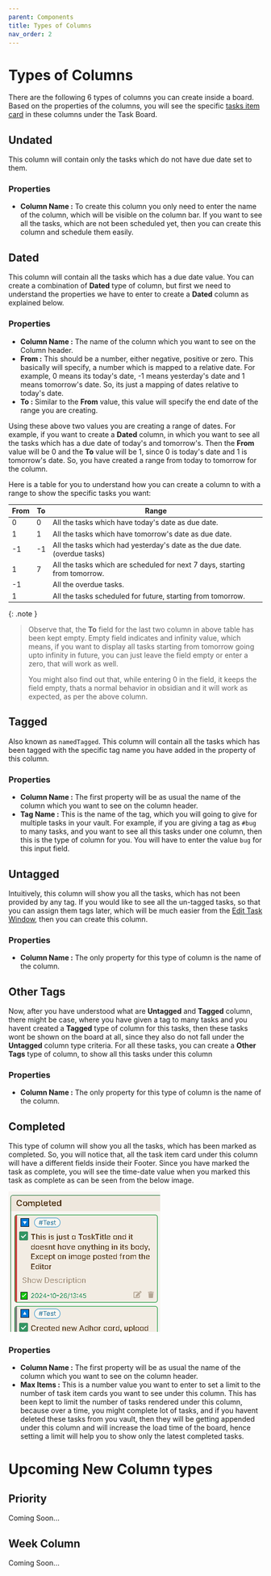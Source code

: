 ```yaml
---
parent: Components
title: Types of Columns
nav_order: 2
---
```


# Types of Columns

There are the following 6 types of columns you can create inside a board. Based on the properties of the columns, you will see the specific [tasks item card](./Task_Item_Card.md) in these columns under the Task Board.

## Undated

This column will contain only the tasks which do not have due date set to them.

### Properties

- **Column Name :** To create this column you only need to enter the name of the column, which will be visible on the column bar. If you want to see all the tasks, which are not been scheduled yet, then you can create this column and schedule them easily.

## Dated

This column will contain all the tasks which has a due date value. You can create a combination of **Dated** type of column, but first we need to understand the properties we have to enter to create a **Dated** column as explained below.

### Properties

- **Column Name :** The name of the column which you want to see on the Column header.
- **From :** This should be a number, either negative, positive or zero. This basically will specify, a number which is mapped to a relative date. For example, 0 means its today's date, -1 means yesterday's date and 1 means tomorrow's date. So, its just a mapping of dates relative to today's date.
- **To :** Similar to the **From** value, this value will specify the end date of the range you are creating.

Using these above two values you are creating a range of dates. For example, if you want to create a **Dated** column, in which you want to see all the tasks which has a due date of today's and tomorrow's. Then the **From** value will be 0 and the **To** value will be 1, since 0 is today's date and 1 is tomorrow's date. So, you have created a range from today to tomorrow for the column.

Here is a table for you to understand how you can create a column to with a range to show the specific tasks you want:

| From | To | Range                                                                      |
|------|----|----------------------------------------------------------------------------|
| 0    | 0  | All the tasks which have today's date as due date.                         |
| 1    | 1  | All the tasks which have tomorrow's date as due date.                      |
| -1   | -1 | All the tasks which had yesterday's date as the due date. (overdue tasks)  |
| 1    | 7  | All the tasks which are scheduled for next 7 days, starting from tomorrow. |
| -1   |    | All the overdue tasks.                                                     |
| 1    |    | All the tasks scheduled for future, starting from tomorrow.                |

{: .note }
> Observe that, the **To** field for the last two column in above table has been kept empty. Empty field indicates and infinity value, which means, if you want to display all tasks starting from tomorrow going upto infinity in future, you can just leave the field empty or enter a zero, that will work as well.
>
> You might also find out that, while entering 0 in the field, it keeps the field empty, thats a normal behavior in obsidian and it will work as expected, as per the above column.

## Tagged

Also known as `namedTagged`. This column will contain all the tasks which has been tagged with the specific tag name you have added in the property of this column.

### Properties

- **Column Name :** The first property will be as usual the name of the column which you want to see on the column header.
- **Tag Name :** This is the name of the tag, which you will going to give for multiple tasks in your vault. For example, if you are giving a tag as `#bug` to many tasks, and you want to see all this tasks under one column, then this is the type of column for you. You will have to enter the value `bug` for this input field.

## Untagged

Intuitively, this column will show you all the tasks, which has not been provided by any tag. If you would like to see all the un-tagged tasks, so that you can assign them tags later, which will be much easier from the [Edit Task Window](./EditTaskWindow.md), then you can create this column.

### Properties

- **Column Name :** The only property for this type of column is the name of the column.

## Other Tags

Now, after you have understood what are **Untagged** and **Tagged** column, there might be case, where you have given a tag to many tasks and you havent created a **Tagged** type of column for this tasks, then these tasks wont be shown on the board at all, since they also do not fall under the **Untagged** column type criteria. For all these tasks, you can create a **Other Tags** type of column, to show all this tasks under this column

### Properties

- **Column Name :** The only property for this type of column is the name of the column.

## Completed

This type of column will show you all the tasks, which has been marked as completed. So, you will notice that, all the task item card under this column will have a different fields inside their Footer. Since you have marked the task as complete, you will see the time-date value when you marked this task as complete as can be seen from the below image.

![CompletedtaskUnderCompletedColumn](../../assets/CompletedtaskUnderCompletedColumn.png)

### Properties

- **Column Name :** The first property will be as usual the name of the column which you want to see on the column header.
- **Max Items :** This is a number value you want to enter to set a limit to the number of task item cards you want to see under this column. This has been kept to limit the number of tasks rendered under this column, because over a time, you might complete lot of tasks, and if you havent deleted these tasks from you vault, then they will be getting appended under this column and will increase the load time of the board, hence setting a limit will help you to show only the latest completed tasks.

# Upcoming New Column types

## Priority

Coming Soon...

## Week Column

Coming Soon...
